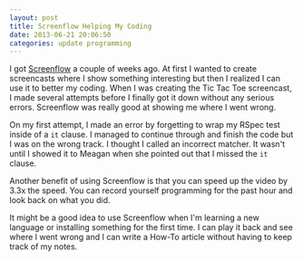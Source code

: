 ```yaml
---
layout: post
title: Screenflow Helping My Coding
date: 2013-06-21 20:06:50
categories: update programming
---
```

I got [Screenflow](http://www.telestream.net/screenflow/) a couple of weeks
ago.  At first I wanted to create screencasts where I show something
interesting but then I realized I can use it to better my coding.  When I was
creating the Tic Tac Toe screencast, I made several attempts before I finally
got it down without any serious errors.  Screenflow was really good at showing
me where I went wrong.

On my first attempt, I made an error by forgetting to wrap my RSpec test inside
of a `it` clause.  I managed to continue through and finish the code but I was
on the wrong track.  I thought I called an incorrect matcher.  It wasn't until
I showed it to Meagan when she pointed out that I missed the `it` clause.

Another benefit of using Screenflow is that you can speed up the video by 3.3x
the speed.  You can record yourself programming for the past hour and look back
on what you did.

It might be a good idea to use Screenflow when I'm learning a new language or
installing something for the first time.  I can play it back and see where I
went wrong and I can write a How-To article without having to keep track of my
notes.
